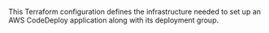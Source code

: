 This Terraform configuration defines the infrastructure needed to set up an AWS CodeDeploy application along with its deployment group.
